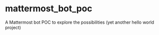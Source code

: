 # mattermost_bot_poc
A Mattermost bot POC to explore the possibilities (yet another hello world project)

